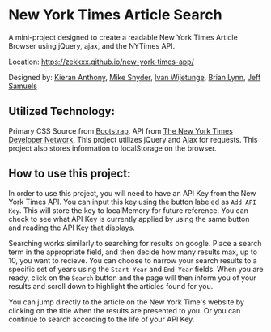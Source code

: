 # New York Times Article Search
A mini-project designed to create a readable New York Times Article Browser using jQuery, ajax, and the NYTimes API.

Location: https://zekkxx.github.io/new-york-times-app/

Designed by:
[Kieran Anthony](https://github.com/zekkxx),
[Mike Snyder](https://github.com/mikesnyder),
[Ivan Wijetunge](https://github.com/iwijetunge),
[Brian Lynn](https://github.com/Balynn077),
[Jeff Samuels](https://github.com/jeffsamuels)

## Utilized Technology:
Primary CSS Source from [Bootstrap](https://getbootstrap.com/). API from [The New York Times Developer Network](https://developer.nytimes.com/). This project utilizes jQuery and Ajax for requests. This project also stores information to localStorage on the browser.

## How to use this project:
In order to use this project, you will need to have an API Key from the New York Times API. You can input this key using the button labeled as `Add API Key`. This will store the key to localMemory for future reference. You can check to see what API Key is currently applied by using the same button and reading the API Key that displays.

Searching works similarly to searching for results on google. Place a search term in the appropriate field, and then decide how many results max, up to 10, you want to recieve. You can choose to narrow your search results to a specific set of years using the `Start Year` and `End Year` fields. When you are ready, click on the `Search` button and the page will then inform you of your results and scroll down to highlight the articles found for you.

You can jump directly to the article on the New York Time's website by clicking on the title when the results are presented to you. Or you can continue to search according to the life of your API Key.